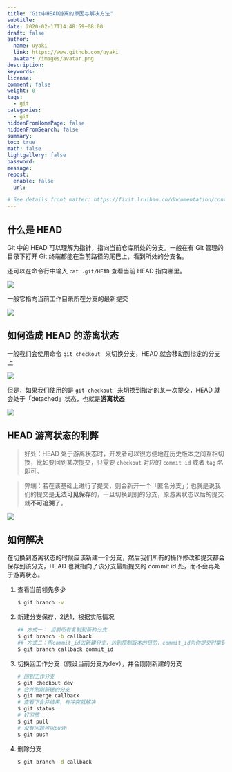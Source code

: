 ```yaml
---
title: "Git中HEAD游离的原因与解决方法"
subtitle: 
date: 2020-02-17T14:48:59+08:00
draft: false
author:
  name: uyaki
  link: https://www.github.com/uyaki
  avatar: /images/avatar.png
description:
keywords: 
license:
comment: false
weight: 0
tags:
  - git 
categories:
  - git
hiddenFromHomePage: false
hiddenFromSearch: false
summary:
toc: true
math: false
lightgallery: false
password:
message:
repost:
  enable: false
  url: 

# See details front matter: https://fixit.lruihao.cn/documentation/content-management/introduction/#front-matter
---
```


<!--more-->
## 什么是 HEAD

Git 中的 HEAD 可以理解为指针，指向当前仓库所处的分支。一般在有 Git 管理的目录下打开 Git 终端都能在当前路径的尾巴上，看到所处的分支名。

还可以在命令行中输入 `cat .git/HEAD` 查看当前 HEAD 指向哪里。

![](https://cdn.jsdelivr.net/gh/uyaki/pic-cloud/img/20200217145433.png)

一般它指向当前工作目录所在分支的最新提交

![](https://cdn.jsdelivr.net/gh/uyaki/pic-cloud/img/20200217145602.png)

## 如何造成 HEAD 的游离状态

一般我们会使用命令 `git checkout ` 来切换分支，HEAD 就会移动到指定的分支上

![](https://cdn.jsdelivr.net/gh/uyaki/pic-cloud/img/20200217145701.png)

但是，如果我们使用的是 `git checkout ` 来切换到指定的某一次提交，HEAD 就会处于「detached」状态，也就是**游离状态**

![](https://cdn.jsdelivr.net/gh/uyaki/pic-cloud/img/20200217145740.png)

## HEAD 游离状态的利弊

> 好处：HEAD 处于游离状态时，开发者可以很方便地在历史版本之间互相切换，比如要回到某次提交，只需要 `checkout` 对应的 `commit id` 或者 `tag` 名即可。

> 弊端：若在该基础上进行了提交，则会新开一个「匿名分支」；也就是说我们的提交是**无法可见保存**的，一旦切换到别的分支，原游离状态以后的提交就**不可追溯**了。


![](https://cdn.jsdelivr.net/gh/uyaki/pic-cloud/img/20200217145833.png)

## 如何解决

在切换到游离状态的时候应该新建一个分支，然后我们所有的操作修改和提交都会保存到该分支，HEAD 也就指向了该分支最新提交的 commit id 处，而不会再处于游离状态。

1. 查看当前领先多少

   ```bash
   $ git branch -v
   ```

2. 新建分支保存，2选1，根据实际情况

   ```bash
   ## 方式一： 当前所有复制到新的分支
   $ git branch -b callback
   ## 方式二：用commit_id去新建分支，达到控制版本的目的，commit_id为你提交时拿到的id，通过分支名去操作id
   $ git branch callback commit_id
   ```

3. 切换回工作分支（假设当前分支为dev），并合刚刚新建的分支

   ```bash
   # 回到工作分支
   $ git checkout dev
   # 合并刚刚新建的分支
   $ git merge callback  
   # 查看下合并结果，有冲突就解决
   $ git status 
   # 好习惯
   $ git pull 
   # 没有问题可以push
   $ git push
   ```

4. 删除分支

   ```bash
   $ git branch -d callback 
   ```
